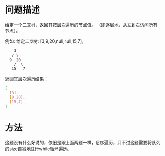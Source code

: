 # 问题描述

给定一个二叉树，返回其按层次遍历的节点值。 （即逐层地，从左到右访问所有节点）。

例如:
给定二叉树: [3,9,20,null,null,15,7],
```bash
    3
   / \
  9  20
    /  \
   15   7
```
返回其层次遍历结果：
```bash
[
  [3],
  [9,20],
  [15,7]
]
```

# 方法

这题没有什么好说的，依旧是跟上面两题一样，层序遍历，只不过这题需要将队列的size自减地进行while循环遍历。